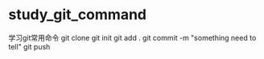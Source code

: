 study_git_command
=================

学习git常用命令
git clone
git init
git add .
git commit -m "something need to tell"
git push